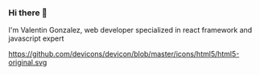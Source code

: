 ### Hi there 👋


I'm Valentin Gonzalez, web developer specialized in react framework and javascript expert

https://github.com/devicons/devicon/blob/master/icons/html5/html5-original.svg
